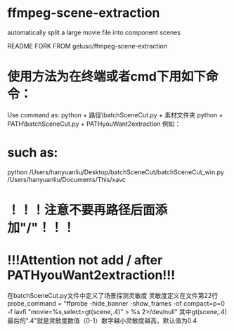 # ffmpeg-scene-extraction
automatically split a large movie file into component scenes

README
FORK FROM geluso/ffmpeg-scene-extraction

# 使用方法为在终端或者cmd下用如下命令：
Use command as:
python + 路径\batchSceneCut.py + 素材文件夹
python + PATH\batchSceneCut.py + PATHyouWant2extraction
例如：
# such as:
python /Users/hanyuanliu/Desktop/batchSceneCut/batchSceneCut_win.py /Users/hanyuanliu/Documents/This/xavc 
# ！！！注意不要再路径后面添加"/"！！！
# !!!Attention not add / after PATHyouWant2extraction!!!


在batchSceneCut.py文件中定义了场景探测灵敏度
灵敏度定义在文件第22行
probe_command = "ffprobe -hide_banner -show_frames -of compact=p=0 -f lavfi \"movie=%s,select=gt(scene\,.4)\" > %s 2>/dev/null"
其中gt(scene\,.4)最后的".4"就是灵敏度数值（0-1）数字越小灵敏度越高，默认值为0.4

